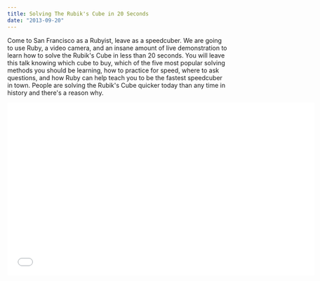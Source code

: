 ```yaml
---
title: Solving The Rubik's Cube in 20 Seconds
date: "2013-09-20"
---
```


Come to San Francisco as a Rubyist, leave as a speedcuber. We are going to use
Ruby, a video camera, and an insane amount of live demonstration to learn how
to solve the Rubik's Cube in less than 20 seconds. You will leave this talk
knowing which cube to buy, which of the five most popular solving methods you
should be learning, how to practice for speed, where to ask questions, and how
Ruby can help teach you to be the fastest speedcuber in town. People are
solving the Rubik's Cube quicker today than any time in history and there's a
reason why.

<iframe
  width="700"
  height="394"
  src="//www.youtube.com/embed/PV9Tsu6ny-0"
  frameborder="0" allowfullscreen>
</iframe>

